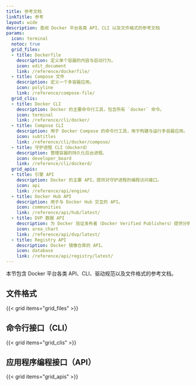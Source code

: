 ```yaml
---
title: 参考文档
linkTitle: 参考
layout: wide
description: 查阅 Docker 平台各类 API、CLI 以及文件格式的参考文档
params:
  icon: terminal
  notoc: true
  grid_files:
  - title: Dockerfile
    description: 定义单个容器的内容与启动行为。
    icon: edit_document
    link: /reference/dockerfile/
  - title: Compose 文件
    description: 定义一个多容器应用。
    icon: polyline
    link: /reference/compose-file/
  grid_clis:
  - title: Docker CLI
    description: Docker 的主要命令行工具，包含所有 `docker` 命令。
    icon: terminal
    link: /reference/cli/docker/
  - title: Compose CLI
    description: 用于 Docker Compose 的命令行工具，用于构建与运行多容器应用。
    icon: subtitles
    link: /reference/cli/docker/compose/
  - title: 守护进程 CLI（dockerd）
    description: 管理容器的持久化后台进程。
    icon: developer_board
    link: /reference/cli/dockerd/
  grid_apis:
  - title: 引擎 API
    description: Docker 的主要 API，提供对守护进程的编程访问接口。
    icon: api
    link: /reference/api/engine/
  - title: Docker Hub API
    description: 用于与 Docker Hub 交互的 API。
    icon: communities
    link: /reference/api/hub/latest/
  - title: DVP 数据 API
    description: 为 Docker 验证发布者（Docker Verified Publishers）提供分析数据访问的 API。
    icon: area_chart
    link: /reference/api/dvp/latest/
  - title: Registry API
    description: Docker 镜像仓库的 API。
    icon: database
    link: /reference/api/registry/latest/
---
```


本节包含 Docker 平台各类 API、CLI、驱动规范以及文件格式的参考文档。

## 文件格式

{{< grid items="grid_files" >}}

## 命令行接口（CLI）

{{< grid items="grid_clis" >}}

## 应用程序编程接口（API）

{{< grid items="grid_apis" >}}